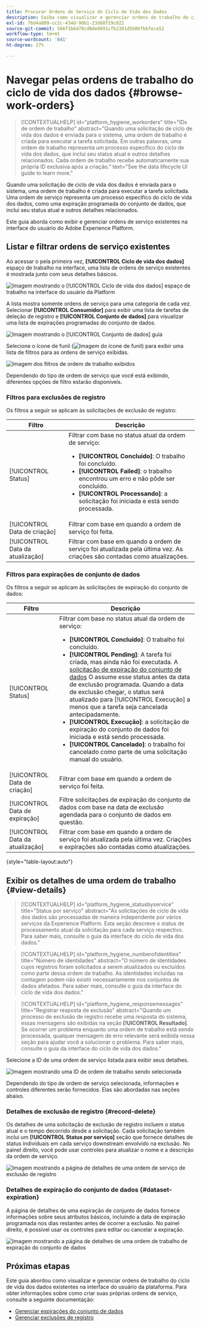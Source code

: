 ```yaml
---
title: Procurar Ordens de Serviço do Ciclo de Vida dos Dados
description: Saiba como visualizar e gerenciar ordens de trabalho do ciclo de vida dos dados existentes na interface do usuário do Adobe Experience Platform.
exl-id: 76d4a809-cc2c-434d-90b1-23d88f29c022
source-git-commit: 566f1b6478cd0de0691cfb2301d5b86fbbfece52
workflow-type: tm+mt
source-wordcount: '841'
ht-degree: 27%

---
```


# Navegar pelas ordens de trabalho do ciclo de vida dos dados {#browse-work-orders}

>[!CONTEXTUALHELP]
>id="platform_hygiene_workorders"
>title="IDs de ordem de trabalho"
>abstract="Quando uma solicitação de ciclo de vida dos dados é enviada para o sistema, uma ordem de trabalho é criada para executar a tarefa solicitada. Em outras palavras, uma ordem de trabalho representa um processo específico do ciclo de vida dos dados, que inclui seu status atual e outros detalhes relacionados. Cada ordem de trabalho recebe automaticamente sua própria ID exclusiva após a criação."
>text="See the data lifecycle UI guide to learn more."

Quando uma solicitação de ciclo de vida dos dados é enviada para o sistema, uma ordem de trabalho é criada para executar a tarefa solicitada. Uma ordem de serviço representa um processo específico do ciclo de vida dos dados, como uma expiração programada do conjunto de dados, que inclui seu status atual e outros detalhes relacionados.

Este guia aborda como exibir e gerenciar ordens de serviço existentes na interface do usuário do Adobe Experience Platform.

## Listar e filtrar ordens de serviço existentes

Ao acessar o pela primeira vez, **[!UICONTROL Ciclo de vida dos dados]** espaço de trabalho na interface, uma lista de ordens de serviço existentes é mostrada junto com seus detalhes básicos.

![Imagem mostrando o [!UICONTROL Ciclo de vida dos dados] espaço de trabalho na interface do usuário da Platform](../images/ui/browse/work-order-list.png)

A lista mostra somente ordens de serviço para uma categoria de cada vez. Selecionar **[!UICONTROL Consumidor]** para exibir uma lista de tarefas de deleção de registro e **[!UICONTROL Conjunto de dados]** para visualizar uma lista de expirações programadas do conjunto de dados.

![Imagem mostrando o [!UICONTROL Conjunto de dados] guia](../images/ui/browse/dataset-tab.png)

Selecione o ícone de funil (![Imagem do ícone de funil](../images/ui/browse/funnel-icon.png)) para exibir uma lista de filtros para as ordens de serviço exibidas.

![Imagem dos filtros de ordem de trabalho exibidos](../images/ui/browse/filters.png)

Dependendo do tipo de ordem de serviço que você está exibindo, diferentes opções de filtro estarão disponíveis.

### Filtros para exclusões de registro

Os filtros a seguir se aplicam às solicitações de exclusão de registro:

| Filtro | Descrição |
| --- | --- |
| [!UICONTROL Status] | Filtrar com base no status atual da ordem de serviço:<ul><li>**[!UICONTROL Concluído]**: O trabalho foi concluído.</li><li>**[!UICONTROL Failed]**: o trabalho encontrou um erro e não pôde ser concluído.</li><li>**[!UICONTROL Processando]**: a solicitação foi iniciada e está sendo processada.</li></ul> |
| [!UICONTROL Data de criação] | Filtrar com base em quando a ordem de serviço foi feita. |
| [!UICONTROL Data da atualização] | Filtrar com base em quando a ordem de serviço foi atualizada pela última vez. As criações são contadas como atualizações. |

### Filtros para expirações de conjunto de dados

Os filtros a seguir se aplicam às solicitações de expiração do conjunto de dados:

| Filtro | Descrição |
| --- | --- |
| [!UICONTROL Status] | Filtrar com base no status atual da ordem de serviço:<ul><li>**[!UICONTROL Concluído]**: O trabalho foi concluído.</li><li>**[!UICONTROL Pending]**: A tarefa foi criada, mas ainda não foi executada. A [solicitação de expiração do conjunto de dados](./dataset-expiration.md) O assume esse status antes da data de exclusão programada. Quando a data de exclusão chegar, o status será atualizado para [!UICONTROL Execução] a menos que a tarefa seja cancelada antecipadamente.</li><li>**[!UICONTROL Execução]**: a solicitação de expiração do conjunto de dados foi iniciada e está sendo processada.</li><li>**[!UICONTROL Cancelado]**: o trabalho foi cancelado como parte de uma solicitação manual do usuário.</li></ul> |
| [!UICONTROL Data de criação] | Filtrar com base em quando a ordem de serviço foi feita. |
| [!UICONTROL Data de expiração] | Filtre solicitações de expiração do conjunto de dados com base na data de exclusão agendada para o conjunto de dados em questão. |
| [!UICONTROL Data da atualização] | Filtrar com base em quando a ordem de serviço foi atualizada pela última vez. Criações e expirações são contadas como atualizações. |

{style="table-layout:auto"}

## Exibir os detalhes de uma ordem de trabalho {#view-details}

>[!CONTEXTUALHELP]
>id="platform_hygiene_statusbyservice"
>title="Status por serviço"
>abstract="As solicitações de ciclo de vida dos dados são processadas de maneira independente por vários serviços da Experience Platform. Esta seção descreve o status de processamento atual da solicitação para cada serviço respectivo. Para saber mais, consulte o guia da interface do ciclo de vida dos dados."

>[!CONTEXTUALHELP]
>id="platform_hygiene_numberofidentities"
>title="Número de identidades"
>abstract="O número de identidades cujos registros foram solicitados a serem atualizados ou excluídos como parte dessa ordem de trabalho. As identidades incluídas na contagem podem não existir necessariamente nos conjuntos de dados afetados. Para saber mais, consulte o guia da interface do ciclo de vida dos dados."

>[!CONTEXTUALHELP]
>id="platform_hygiene_responsemessages"
>title="Registrar resposta de exclusão"
>abstract="Quando um processo de exclusão de registro recebe uma resposta do sistema, essas mensagens são exibidas na seção **[!UICONTROL Resultado]**. Se ocorrer um problema enquanto uma ordem de trabalho está sendo processada, qualquer mensagem de erro relevante será exibida nessa seção para ajudar você a solucionar o problema. Para saber mais, consulte o guia da interface do ciclo de vida dos dados."

Selecione a ID de uma ordem de serviço listada para exibir seus detalhes.

![Imagem mostrando uma ID de ordem de trabalho sendo selecionada](../images/ui/browse/select-work-order.png)

Dependendo do tipo de ordem de serviço selecionada, informações e controles diferentes serão fornecidos. Elas são abordadas nas seções abaixo.

### Detalhes de exclusão de registro {#record-delete}

Os detalhes de uma solicitação de exclusão de registro incluem o status atual e o tempo decorrido desde a solicitação. Cada solicitação também inclui um **[!UICONTROL Status por serviço]** seção que fornece detalhes de status individuais em cada serviço downstream envolvido na exclusão. No painel direito, você pode usar controles para atualizar o nome e a descrição da ordem de serviço.

![Imagem mostrando a página de detalhes de uma ordem de serviço de exclusão de registro](../images/ui/browse/record-delete-details.png)

### Detalhes de expiração do conjunto de dados {#dataset-expiration}

A página de detalhes de uma expiração de conjunto de dados fornece informações sobre seus atributos básicos, incluindo a data de expiração programada nos dias restantes antes de ocorrer a exclusão. No painel direito, é possível usar os controles para editar ou cancelar a expiração.

![Imagem mostrando a página de detalhes de uma ordem de trabalho de expiração do conjunto de dados](../images/ui/browse/ttl-details.png)

## Próximas etapas

Este guia abordou como visualizar e gerenciar ordens de trabalho do ciclo de vida dos dados existentes na interface do usuário da plataforma. Para obter informações sobre como criar suas próprias ordens de serviço, consulte a seguinte documentação:

* [Gerenciar expirações do conjunto de dados](./dataset-expiration.md)
* [Gerenciar exclusões de registro](./record-delete.md)
